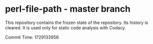 # perl-file-path - master branch

This repository contains the frozen state of the repository.
Its history is cleared. It is used only for static code
analysis with Codacy.

Commit Time: 1729133956